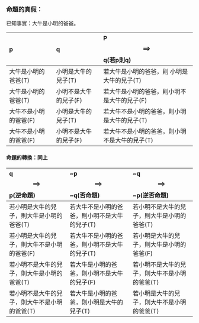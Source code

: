 ### 命題的真假：

已知事實：大牛是小明的爸爸。

| p | q | P$$\implies$$ q\(若p則q\) |
| :--- | :--- | :--- |
| 大牛是小明的爸爸\(T\) | 小明是大牛的兒子\(T\) | 若大牛是小明的爸爸，則 小明是大牛的兒子\(T\) |
| 大牛是小明的爸爸\(T\) | 小明不是大牛的兒子\(F\) | 若大牛是小明的爸爸，則小明不是大牛的兒子\(F\) |
| 大牛不是小明的爸爸\(F\) | 小明是大牛的兒子\(T\) | 若大牛不是小明的爸爸，則小明是大牛的兒子\(T\) |
| 大牛不是小明的爸爸\(F\) | 小明不是大牛的兒子\(F\) | 若大牛不是小明的爸爸，則小明不是大牛的兒子\(T\) |

#### 命題的轉換：同上

| q $$\implies$$ p\(逆命題\) | ~p$$\implies $$ ~q\(否命題\) | ~q $$\implies $$ ~p\(逆否命題\) |
| :--- | :--- | :--- |
| 若小明是大牛的兒子，則大牛是小明的爸爸\(T\) | 若大牛不是小明的爸爸，則小明不是大牛的兒子\(T\) | 若小明不是大牛的兒子，則大牛是小明的爸爸\(T\) |
| 若小明是大牛的兒子，則大牛不是小明的爸爸\(F\) | 若大牛不是小明的爸爸，則小明不是大牛的兒子\(T\) | 若小明是大牛的兒子，則大牛是小明的爸爸\(F\) |
| 若小明不是大牛的兒子，則大牛是小明的爸爸\(T\) | 若大牛是小明的爸爸，則小明不是大牛的兒子\(F\) | 若小明不是大牛的兒子，則大牛不是小明的爸爸\(T\) |
| 若小明不是大牛的兒子，則大牛不是小明的爸爸\(T\) | 若大牛是小明的爸爸，則小明是大牛的兒子\(T\) | 若小明是大牛的兒子，則大牛不是小明的爸爸\(T\) |




